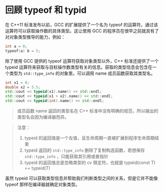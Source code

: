# 回顾 typeof 和 typid

在 C++11 标准发布以前，GCC 的扩展提供了一个名为 typeof 的运算符。通过该运算符可以获取操作数的具体类型。这让使用 GCC 的程序员在很早之前就具有了对对象类型推导的能力，例如：

```c++
int a = 0;
typeof(a) b = 5;
```

除了使用 GCC 提供的 typeof 运算符获取对象类型以外，C++ 标准还提供了一个 typeid 运算符来获取与目标操作数类型有关的信息。获取的类型信息会包含在一个类型为 `std::type_info` 的对象里。可以调用 name 成员函数获取其类型名。

```c++
int x1 = 0;
double x2 = 5.5;
std::cout << typeid(x1).name() << std::endl;
std::cout << typeid(x1 + x2).name() << std::endl;
std::cout << typeid(int).name() << std::endl;
```

> 成员函数 name 返回的类型名在 C++ 标准中没有明确的规范，所以输出的类型名会因为编译器而异。

> 注意：
>
> 1. typeid 的返回值是一个左值，且生命周期一直被扩展到程序生命周期结束
> 2. typeid 返回的 `std::type_info` 删除了复制构造函数，若想保存 `std::type_info` ，只能获取其引用或者指针
> 3. typeid 的返回值总是忽略类型的 cv 限定符，也就是 typeid(const T) == typeid(T)

虽然 typeid 可以获取类型信息并帮助我们判断类型之间的关系，但是它并不能像 typeof 那样在编译器就确定对象类型。

